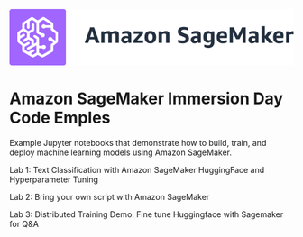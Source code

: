 ![SageMaker](https://github.com/aws/amazon-sagemaker-examples/raw/main/_static/sagemaker-banner.png)

# Amazon SageMaker Immersion Day Code Emples

Example Jupyter notebooks that demonstrate how to build, train, and deploy machine learning models using Amazon SageMaker.

Lab 1: Text Classification with Amazon SageMaker HuggingFace and Hyperparameter Tuning

Lab 2: Bring your own script with Amazon SageMaker

Lab 3: Distributed Training Demo: Fine tune Huggingface with Sagemaker for Q&A
